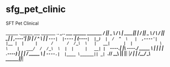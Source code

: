 # sfg_pet_clinic
SFT Pet Clinical




  ______ .______          ___       _______ .___________.        _______..______      ___       ______  _______
 /      ||   _  \        /   \     |   ____||           |       /       ||   _  \    /   \     /      ||   ____|
|  ,----'|  |_)  |      /  ^  \    |  |__   `---|  |----`      |   (----`|  |_)  |  /  ^  \   |  ,----'|  |__
|  |     |      /      /  /_\  \   |   __|      |  |            \   \    |   ___/  /  /_\  \  |  |     |   __|
|  `----.|  |\  \----./  _____  \  |  |         |  |        .----)   |   |  |     /  _____  \ |  `----.|  |____
 \______|| _| `._____/__/     \__\ |__|         |__|        |_______/    | _|    /__/     \__\ \______||_______|

